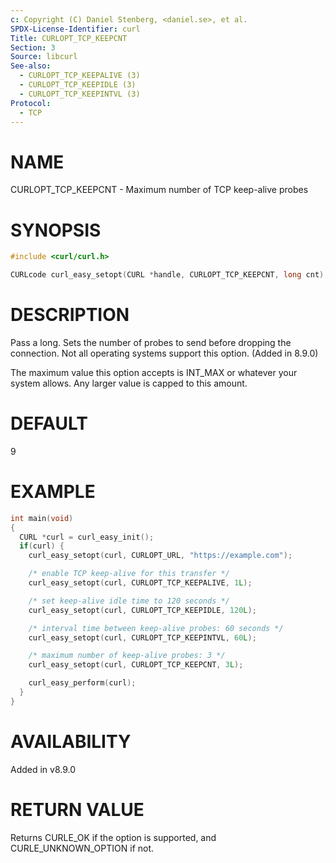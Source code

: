 ```yaml
---
c: Copyright (C) Daniel Stenberg, <daniel.se>, et al.
SPDX-License-Identifier: curl
Title: CURLOPT_TCP_KEEPCNT
Section: 3
Source: libcurl
See-also:
  - CURLOPT_TCP_KEEPALIVE (3)
  - CURLOPT_TCP_KEEPIDLE (3)
  - CURLOPT_TCP_KEEPINTVL (3)
Protocol:
  - TCP
---
```


# NAME

CURLOPT_TCP_KEEPCNT - Maximum number of TCP keep-alive probes

# SYNOPSIS

~~~c
#include <curl/curl.h>

CURLcode curl_easy_setopt(CURL *handle, CURLOPT_TCP_KEEPCNT, long cnt);
~~~

# DESCRIPTION

Pass a long. Sets the number of probes to send before dropping
the connection. Not all operating systems support this option.
(Added in 8.9.0)

The maximum value this option accepts is INT_MAX or whatever your
system allows.
Any larger value is capped to this amount.

# DEFAULT

9

# EXAMPLE

~~~c
int main(void)
{
  CURL *curl = curl_easy_init();
  if(curl) {
    curl_easy_setopt(curl, CURLOPT_URL, "https://example.com");

    /* enable TCP keep-alive for this transfer */
    curl_easy_setopt(curl, CURLOPT_TCP_KEEPALIVE, 1L);

    /* set keep-alive idle time to 120 seconds */
    curl_easy_setopt(curl, CURLOPT_TCP_KEEPIDLE, 120L);

    /* interval time between keep-alive probes: 60 seconds */
    curl_easy_setopt(curl, CURLOPT_TCP_KEEPINTVL, 60L);

    /* maximum number of keep-alive probes: 3 */
    curl_easy_setopt(curl, CURLOPT_TCP_KEEPCNT, 3L);

    curl_easy_perform(curl);
  }
}
~~~

# AVAILABILITY

Added in v8.9.0

# RETURN VALUE

Returns CURLE_OK if the option is supported, and CURLE_UNKNOWN_OPTION if not.
